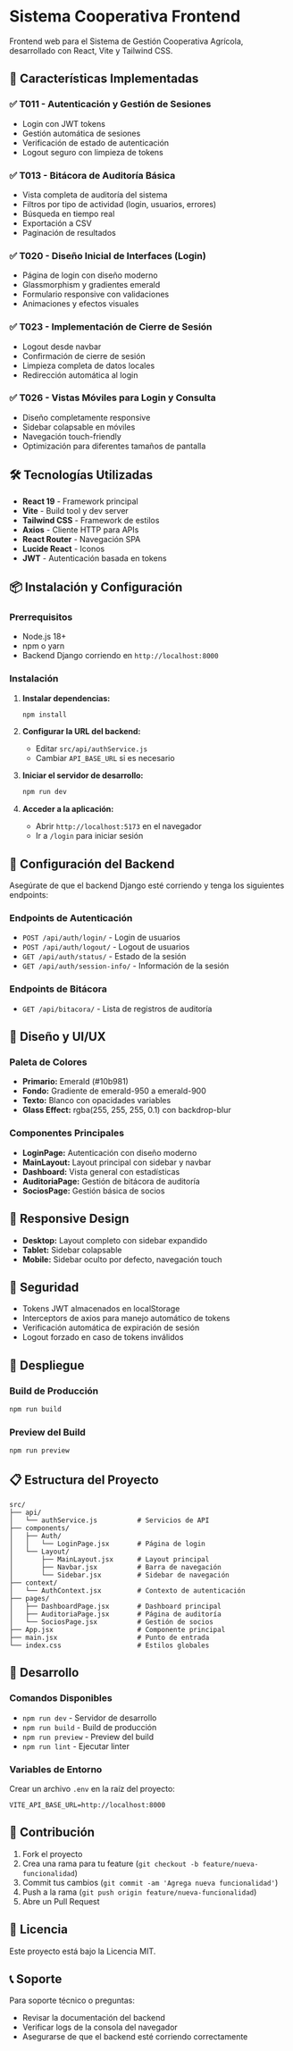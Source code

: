 # Sistema Cooperativa Frontend

Frontend web para el Sistema de Gestión Cooperativa Agrícola, desarrollado con React, Vite y Tailwind CSS.

## 🚀 Características Implementadas

### ✅ T011 - Autenticación y Gestión de Sesiones
- Login con JWT tokens
- Gestión automática de sesiones
- Verificación de estado de autenticación
- Logout seguro con limpieza de tokens

### ✅ T013 - Bitácora de Auditoría Básica
- Vista completa de auditoría del sistema
- Filtros por tipo de actividad (login, usuarios, errores)
- Búsqueda en tiempo real
- Exportación a CSV
- Paginación de resultados

### ✅ T020 - Diseño Inicial de Interfaces (Login)
- Página de login con diseño moderno
- Glassmorphism y gradientes emerald
- Formulario responsive con validaciones
- Animaciones y efectos visuales

### ✅ T023 - Implementación de Cierre de Sesión
- Logout desde navbar
- Confirmación de cierre de sesión
- Limpieza completa de datos locales
- Redirección automática al login

### ✅ T026 - Vistas Móviles para Login y Consulta
- Diseño completamente responsive
- Sidebar colapsable en móviles
- Navegación touch-friendly
- Optimización para diferentes tamaños de pantalla

## 🛠️ Tecnologías Utilizadas

- **React 19** - Framework principal
- **Vite** - Build tool y dev server
- **Tailwind CSS** - Framework de estilos
- **Axios** - Cliente HTTP para APIs
- **React Router** - Navegación SPA
- **Lucide React** - Iconos
- **JWT** - Autenticación basada en tokens

## 📦 Instalación y Configuración

### Prerrequisitos
- Node.js 18+
- npm o yarn
- Backend Django corriendo en `http://localhost:8000`

### Instalación

1. **Instalar dependencias:**
   ```bash
   npm install
   ```

2. **Configurar la URL del backend:**
   - Editar `src/api/authService.js`
   - Cambiar `API_BASE_URL` si es necesario

3. **Iniciar el servidor de desarrollo:**
   ```bash
   npm run dev
   ```

4. **Acceder a la aplicación:**
   - Abrir `http://localhost:5173` en el navegador
   - Ir a `/login` para iniciar sesión

## 🔧 Configuración del Backend

Asegúrate de que el backend Django esté corriendo y tenga los siguientes endpoints:

### Endpoints de Autenticación
- `POST /api/auth/login/` - Login de usuarios
- `POST /api/auth/logout/` - Logout de usuarios
- `GET /api/auth/status/` - Estado de la sesión
- `GET /api/auth/session-info/` - Información de la sesión

### Endpoints de Bitácora
- `GET /api/bitacora/` - Lista de registros de auditoría

## 🎨 Diseño y UI/UX

### Paleta de Colores
- **Primario:** Emerald (#10b981)
- **Fondo:** Gradiente de emerald-950 a emerald-900
- **Texto:** Blanco con opacidades variables
- **Glass Effect:** rgba(255, 255, 255, 0.1) con backdrop-blur

### Componentes Principales
- **LoginPage:** Autenticación con diseño moderno
- **MainLayout:** Layout principal con sidebar y navbar
- **Dashboard:** Vista general con estadísticas
- **AuditoriaPage:** Gestión de bitácora de auditoría
- **SociosPage:** Gestión básica de socios

## 📱 Responsive Design

- **Desktop:** Layout completo con sidebar expandido
- **Tablet:** Sidebar colapsable
- **Mobile:** Sidebar oculto por defecto, navegación touch

## 🔐 Seguridad

- Tokens JWT almacenados en localStorage
- Interceptors de axios para manejo automático de tokens
- Verificación automática de expiración de sesión
- Logout forzado en caso de tokens inválidos

## 🚀 Despliegue

### Build de Producción
```bash
npm run build
```

### Preview del Build
```bash
npm run preview
```

## 📋 Estructura del Proyecto

```
src/
├── api/
│   └── authService.js          # Servicios de API
├── components/
│   ├── Auth/
│   │   └── LoginPage.jsx       # Página de login
│   └── Layout/
│       ├── MainLayout.jsx      # Layout principal
│       ├── Navbar.jsx          # Barra de navegación
│       └── Sidebar.jsx         # Sidebar de navegación
├── context/
│   └── AuthContext.jsx         # Contexto de autenticación
├── pages/
│   ├── DashboardPage.jsx       # Dashboard principal
│   ├── AuditoriaPage.jsx       # Página de auditoría
│   └── SociosPage.jsx          # Gestión de socios
├── App.jsx                     # Componente principal
├── main.jsx                    # Punto de entrada
└── index.css                   # Estilos globales
```

## 🔧 Desarrollo

### Comandos Disponibles
- `npm run dev` - Servidor de desarrollo
- `npm run build` - Build de producción
- `npm run preview` - Preview del build
- `npm run lint` - Ejecutar linter

### Variables de Entorno
Crear un archivo `.env` en la raíz del proyecto:
```env
VITE_API_BASE_URL=http://localhost:8000
```

## 🤝 Contribución

1. Fork el proyecto
2. Crea una rama para tu feature (`git checkout -b feature/nueva-funcionalidad`)
3. Commit tus cambios (`git commit -am 'Agrega nueva funcionalidad'`)
4. Push a la rama (`git push origin feature/nueva-funcionalidad`)
5. Abre un Pull Request

## 📄 Licencia

Este proyecto está bajo la Licencia MIT.

## 📞 Soporte

Para soporte técnico o preguntas:
- Revisar la documentación del backend
- Verificar logs de la consola del navegador
- Asegurarse de que el backend esté corriendo correctamente
